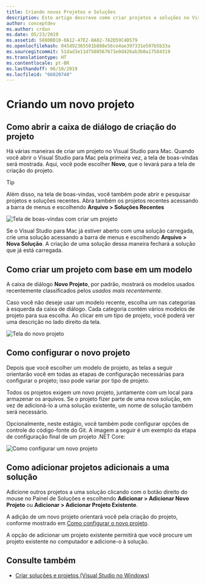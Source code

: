```yaml
---
title: Criando novos Projetos e Soluções
description: Este artigo descreve como criar projetos e soluções no Visual Studio para Mac
author: conceptdev
ms.author: crdun
ms.date: 05/23/2019
ms.assetid: 5880BB10-0A12-47E2-8A82-7A2D59C4D579
ms.openlocfilehash: 045d92365501b888e56ce4ae397331e597b5b33a
ms.sourcegitcommit: 51dad3e11d7580567673e0d426ab3b0a17584319
ms.translationtype: HT
ms.contentlocale: pt-BR
ms.lasthandoff: 06/10/2019
ms.locfileid: "66820748"
---
```

# <a name="creating-a-new-project"></a>Criando um novo projeto

## <a name="opening-the-project-creation-dialog"></a>Como abrir a caixa de diálogo de criação do projeto

Há várias maneiras de criar um projeto no Visual Studio para Mac. Quando você abrir o Visual Studio para Mac pela primeira vez, a tela de boas-vindas será mostrada. Aqui, você pode escolher **Novo**, que o levará para a tela de criação do projeto.

> [!TIP]
> Além disso, na tela de boas-vindas, você também pode abrir e pesquisar projetos e soluções recentes. Abra também os projetos recentes acessando a barra de menus e escolhendo **Arquivo > Soluções Recentes**

![Tela de boas-vindas com criar um projeto](media/first-run-project.png)

Se o Visual Studio para Mac já estiver aberto com uma solução carregada, crie uma solução acessando a barra de menus e escolhendo **Arquivo > Nova Solução**. A criação de uma solução dessa maneira fechará a solução que já está carregada.

## <a name="creating-a-new-project-from-a-template"></a>Como criar um projeto com base em um modelo

A caixa de diálogo **Novo Projeto**, por padrão, mostrará os modelos usados recentemente classificados pelos *usados mais recentemente*.

Caso você não deseje usar um modelo recente, escolha um nas categorias à esquerda da caixa de diálogo. Cada categoria contém vários modelos de projeto para sua escolha. Ao clicar em um tipo de projeto, você poderá ver uma descrição no lado direito da tela.

![Tela do novo projeto](media/project-creation-screen.png)

## <a name="configuring-your-new-project"></a>Como configurar o novo projeto

Depois que você escolher um modelo de projeto, as telas a seguir orientarão você em todas as etapas de configuração necessárias para configurar o projeto; isso pode variar por tipo de projeto.

Todos os projetos exigem um novo projeto, juntamente com um local para armazenar os arquivos. Se o projeto fizer parte de uma nova solução, em vez de adicioná-lo a uma solução existente, um nome de solução também será necessário.

Opcionalmente, neste estágio, você também pode configurar opções de controle do código-fonte do Git. A imagem a seguir é um exemplo da etapa de configuração final de um projeto .NET Core:

![Como configurar um novo projeto](media/configure-new-project.png)

## <a name="adding-additional-projects-to-a-solution"></a>Como adicionar projetos adicionais a uma solução

Adicione outros projetos a uma solução clicando com o botão direito do mouse no Painel de Soluções e escolhendo **Adicionar > Adicionar Novo Projeto** ou **Adicionar > Adicionar Projeto Existente**.

A adição de um novo projeto orientará você pela criação do projeto, conforme mostrado em [Como configurar o novo projeto](#configuring-your-new-project).

A opção de adicionar um projeto existente permitirá que você procure um projeto existente no computador e adicione-o à solução.

## <a name="see-also"></a>Consulte também

- [Criar soluções e projetos (Visual Studio no Windows)](/visualstudio/ide/creating-solutions-and-projects)